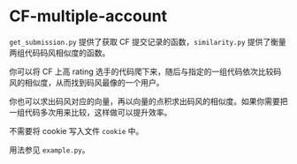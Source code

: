 # CF-multiple-account
`get_submission.py` 提供了获取 CF 提交记录的函数，`similarity.py` 提供了衡量两组代码码风相似度的函数。

你可以将 CF 上高 rating 选手的代码爬下来，随后与指定的一组代码依次比较码风的相似度，从而找到码风最像的一个用户。

你也可以求出码风对应的向量，再以向量的点积求出码风的相似度。如果你需要把一组代码多次用来比较，这样做可以提升效率。

不需要将 cookie 写入文件 `cookie` 中。

用法参见 `example.py`。
